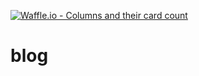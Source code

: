 [![Waffle.io - Columns and their card count](https://badge.waffle.io/Alisuehobbs/blog.png?columns=all)](https://waffle.io/Alisuehobbs/blog?utm_source=badge)
# blog

